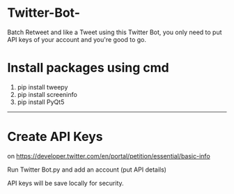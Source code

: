 # Twitter-Bot-
Batch Retweet and like a Tweet using this Twitter Bot, you only need to put API keys of your account and you're good to go. 


# Install packages using cmd 
 1. pip install tweepy
 2. pip install screeninfo
 3. pip install PyQt5

-----------------------------
# Create API Keys 
on https://developer.twitter.com/en/portal/petition/essential/basic-info

Run Twitter Bot.py and add an account (put API details)

API keys will be save locally for security.
